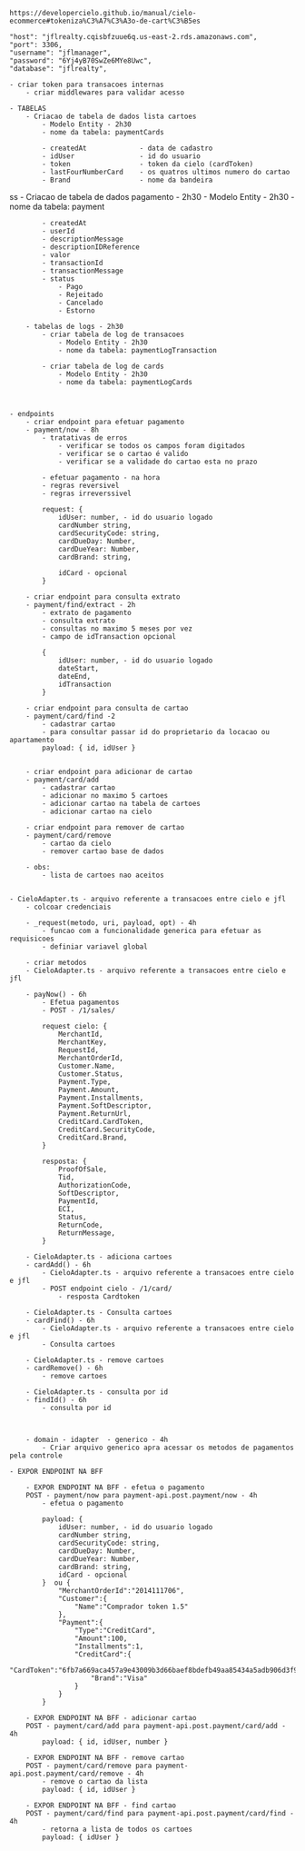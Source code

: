     https://developercielo.github.io/manual/cielo-ecommerce#tokeniza%C3%A7%C3%A3o-de-cart%C3%B5es

    "host": "jflrealty.cqisbfzuue6q.us-east-2.rds.amazonaws.com",
    "port": 3306,
    "username": "jflmanager",
    "password": "6Yj4yB70SwZe6MYe8Uwc",
    "database": "jflrealty",

    - criar token para transacoes internas
        - criar middlewares para validar acesso

    - TABELAS
        - Criacao de tabela de dados lista cartoes
            - Modelo Entity - 2h30
            - nome da tabela: paymentCards

            - createdAt             - data de cadastro
            - idUser                - id do usuario
            - token                 - token da cielo (cardToken)
            - lastFourNumberCard    - os quatros ultimos numero do cartao
            - Brand                 - nome da bandeira

ss - Criacao de tabela de dados pagamento - 2h30 - Modelo Entity - 2h30 - nome da tabela: payment

            - createdAt
            - userId
            - descriptionMessage
            - descriptionIDReference
            - valor
            - transactionId
            - transactionMessage
            - status
                - Pago
                - Rejeitado
                - Cancelado
                - Estorno

        - tabelas de logs - 2h30
            - criar tabela de log de transacoes
                - Modelo Entity - 2h30
                - nome da tabela: paymentLogTransaction

            - criar tabela de log de cards
                - Modelo Entity - 2h30
                - nome da tabela: paymentLogCards



    - endpoints
        - criar endpoint para efetuar pagamento
        - payment/now - 8h
            - tratativas de erros
                - verificar se todos os campos foram digitados
                - verificar se o cartao é valido
                - verificar se a validade do cartao esta no prazo

            - efetuar pagamento - na hora
            - regras reversivel
            - regras irreverssivel

            request: {
                idUser: number, - id do usuario logado
                cardNumber string,
                cardSecurityCode: string,
                cardDueDay: Number,
                cardDueYear: Number,
                cardBrand: string,

                idCard - opcional
            }

        - criar endpoint para consulta extrato
        - payment/find/extract - 2h
            - extrato de pagamento
            - consulta extrato
            - consultas no maximo 5 meses por vez
            - campo de idTransaction opcional

            {
                idUser: number, - id do usuario logado
                dateStart,
                dateEnd,
                idTransaction
            }

        - criar endpoint para consulta de cartao
        - payment/card/find -2
            - cadastrar cartao
            - para consultar passar id do proprietario da locacao ou apartamento
            payload: { id, idUser }


        - criar endpoint para adicionar de cartao
        - payment/card/add
            - cadastrar cartao
            - adicionar no maximo 5 cartoes
            - adicionar cartao na tabela de cartoes
            - adicionar cartao na cielo

        - criar endpoint para remover de cartao
        - payment/card/remove
            - cartao da cielo
            - remover cartao base de dados

        - obs:
            - lista de cartoes nao aceitos


    - CieloAdapter.ts - arquivo referente a transacoes entre cielo e jfl
        - colcoar credenciais

        - _request(metodo, uri, payload, opt) - 4h
            - funcao com a funcionalidade generica para efetuar as requisicoes
            - definiar variavel global

        - criar metodos
        - CieloAdapter.ts - arquivo referente a transacoes entre cielo e jfl

        - payNow() - 6h
            - Efetua pagamentos
            - POST - /1/sales/

            request cielo: {
                MerchantId,
                MerchantKey,
                RequestId,
                MerchantOrderId,
                Customer.Name,
                Customer.Status,
                Payment.Type,
                Payment.Amount,
                Payment.Installments,
                Payment.SoftDescriptor,
                Payment.ReturnUrl,
                CreditCard.CardToken,
                CreditCard.SecurityCode,
                CreditCard.Brand,
            }

            resposta: {
                ProofOfSale,
                Tid,
                AuthorizationCode,
                SoftDescriptor,
                PaymentId,
                ECI,
                Status,
                ReturnCode,
                ReturnMessage,
            }

        - CieloAdapter.ts - adiciona cartoes
        - cardAdd() - 6h
            - CieloAdapter.ts - arquivo referente a transacoes entre cielo e jfl
            - POST endpoint cielo - /1/card/
                - resposta Cardtoken

        - CieloAdapter.ts - Consulta cartoes
        - cardFind() - 6h
            - CieloAdapter.ts - arquivo referente a transacoes entre cielo e jfl
            - Consulta cartoes

        - CieloAdapter.ts - remove cartoes
        - cardRemove() - 6h
            - remove cartoes

        - CieloAdapter.ts - consulta por id
        - findId() - 6h
            - consulta por id



        - domain - idapter  - generico - 4h
            - Criar arquivo generico apra acessar os metodos de pagamentos pela controle

    - EXPOR ENDPOINT NA BFF

        - EXPOR ENDPOINT NA BFF - efetua o pagamento
        POST - payment/now para payment-api.post.payment/now - 4h
            - efetua o pagamento

            payload: {
                idUser: number, - id do usuario logado
                cardNumber string,
                cardSecurityCode: string,
                cardDueDay: Number,
                cardDueYear: Number,
                cardBrand: string,
                idCard - opcional
            }  ou {
                "MerchantOrderId":"2014111706",
                "Customer":{
                    "Name":"Comprador token 1.5"
                },
                "Payment":{
                    "Type":"CreditCard",
                    "Amount":100,
                    "Installments":1,
                    "CreditCard":{
                        "CardToken":"6fb7a669aca457a9e43009b3d66baef8bdefb49aa85434a5adb906d3f920bfeA",
                        "Brand":"Visa"
                    }
                }
            }

        - EXPOR ENDPOINT NA BFF - adicionar cartao
        POST - payment/card/add para payment-api.post.payment/card/add - 4h
            payload: { id, idUser, number }

        - EXPOR ENDPOINT NA BFF - remove cartao
        POST - payment/card/remove para payment-api.post.payment/card/remove - 4h
            - remove o cartao da lista
            payload: { id, idUser }

        - EXPOR ENDPOINT NA BFF - find cartao
        POST - payment/card/find para payment-api.post.payment/card/find - 4h
            - retorna a lista de todos os cartoes
            payload: { idUser }
